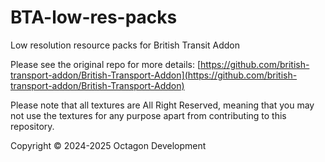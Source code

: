# BTA-low-res-packs
Low resolution resource packs for British Transit Addon

Please see the original repo for more details: [https://github.com/british-transport-addon/British-Transport-Addon](https://github.com/british-transport-addon/British-Transport-Addon)

Please note that all textures are All Right Reserved, meaning that you may not use the textures for any purpose apart from contributing to this repository.

Copyright © 2024-2025 Octagon Development